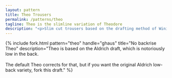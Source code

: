 ```yaml
---
layout: pattern
title: Theo Trousers
permalink: /patterns/theo
tagline: Theo is the slimline variation of Theodore
description: "<p>Slim cut trousers based on the drafting method of Winifred Aldrich.</p><p>Also exists in a classic version, called <a href='/patterns/theodore'>Theodore</a>.</p>"
---
```

{% include fork.html
    pattern="theo"
    handle="ghaus"
    title="No backrise Theo"
    description="Theo is based on the Aldrich draft, which is notoriously low in the back. 
        <br><br>
        The default Theo corrects for that, but if you want the original Aldrich low-back variety, fork this draft."
%}

